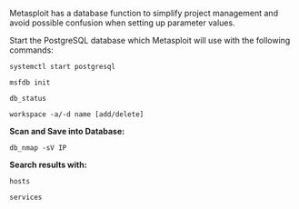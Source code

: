 Metasploit has a database function to simplify project management and avoid possible confusion when setting up parameter values. 


Start the PostgreSQL database which Metasploit will use with the following commands: 

```
systemctl start postgresql
```
  
```
msfdb init
```

```
db_status
```

```
workspace -a/-d name [add/delete]
```

**Scan and Save into Database:**

```
db_nmap -sV IP
```

**Search results with:**

```
hosts
```

```
services
```
